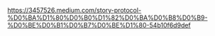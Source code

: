 https://3457526.medium.com/story-protocol-%D0%BA%D1%80%D0%B0%D1%82%D0%BA%D0%B8%D0%B9-%D0%BE%D0%B1%D0%B7%D0%BE%D1%80-54b10f6d9def